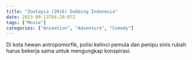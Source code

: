 ```yaml
---
title: "Zootopia (2016) Dubbing Indonesia"
date: 2023-09-13T04:20:07Z
tags: ["Movie"]
categories: ["Animation", "Adventure", "Comedy"]
---
```


Di kota hewan antropomorfik, polisi kelinci pemula dan penipu sinis rubah harus bekerja sama untuk mengungkap konspirasi.

<mux-player stream-type="on-demand"
src="https://kp3d-my.sharepoint.com/personal/ryoo_kp3d_onmicrosoft_com/_layouts/15/download.aspx?share=EfVHYospl3tHkF1OhxBeboEBOl87fKt95wngn-bbca-A4Q" metadata-video-title="Talk to Me (2023)" prefer-playback="mse" controls>
  </mux-player>
  

  <script src="https://cdn.jsdelivr.net/npm/@mux/mux-player"></script>
  
  <script id="tac02B2zdLapXzV02OccjtxoI6fFxVTtnoD6oiH7gT46c" type="application/ld+json">
 {
  "@context": "https://schema.org/",
  "@type": "VideoObject",
  "name": "Zootopia (2016)",
  "contentUrl": "https://stream.mux.com/tac02B2zdLapXzV02OccjtxoI6fFxVTtnoD6oiH7gT46c.m3u8?quality=auto",
  "thumbnailUrl": "https://www.themoviedb.org/t/p/original/dFONBBz4BkmtZm73Ym8q5GBJ1TT.jpg?width=314&fit_mode=preserve&time=25",
  "uploadDate": "2021-06-09T23:23:00Z",
  "encoding": [
    {
      "@type": "VideoObject",
      "name": "800p",
      "width": 480,
      "height": 270,
      "bitrate": 5000,
      "contentUrl": "https://stream.mux.com/tac02B2zdLapXzV02OccjtxoI6fFxVTtnoD6oiH7gT46c.m3u8"
     
    }
  ]
}

</script>